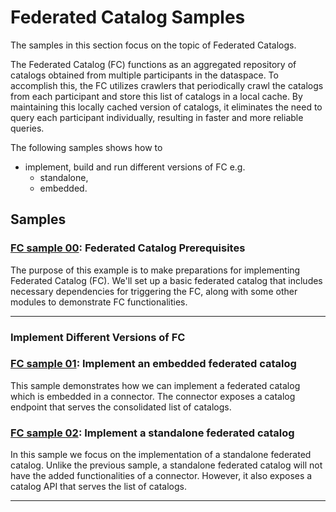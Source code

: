# Federated Catalog Samples

The samples in this section focus on the topic of Federated Catalogs.

The Federated Catalog (FC) functions as an aggregated repository of
catalogs obtained from multiple
participants in the dataspace. To accomplish this, the FC utilizes crawlers
that periodically crawl the catalogs from each participant and store this list
of catalogs in a local cache.
By maintaining this locally cached version of catalogs, it eliminates the need to query
each participant individually, resulting in faster and more reliable queries.


The following samples shows how to
* implement, build and run different versions of FC e.g.
    * standalone,
    * embedded.

[//]: # (* implement TargetNodeDirectory and resolve Target Nodes,)

[//]: # (    * from a static file containing all participants' DSP endpoints,)



## Samples

### [FC sample 00](./fc-00-basic/README.md): Federated Catalog Prerequisites
The purpose of this example is to make preparations for implementing Federated Catalog (FC).
We'll set up a basic federated catalog that includes necessary dependencies for triggering the FC,
along with some other modules to demonstrate FC functionalities.

---

### Implement Different Versions of FC
### [FC sample 01](./fc-01-embedded/README.md): Implement an embedded federated catalog 
This sample demonstrates how we can implement a federated catalog which is embedded in a connector.
The connector exposes a catalog endpoint that serves the consolidated list of catalogs.
### [FC sample 02](./fc-02-standalone/README.md): Implement a standalone federated catalog

In this sample we focus on the implementation of
a standalone federated catalog. Unlike the previous sample,
a standalone federated catalog will not have the added functionalities of a connector. However, it also
exposes a catalog API that serves the list of catalogs.

---

[//]: # (### Different Implementations of Node Resolver)

[//]: # ()
[//]: # ()
[//]: # (In the following samples you will learn how to implement a TargetNodeDirectory depending on different use cases.)

[//]: # ()
[//]: # (### [FC sample 03]&#40;&#41;: Resolve Target Catalog Nodes from static participant file)

[//]: # (This sample demonstrates a Catalog Node resolver, that implements TargetNodeDirectory. It resolves the Target Catalog)

[//]: # (Nodes from a static participant file containing the DSP endpoints of the participants.)


